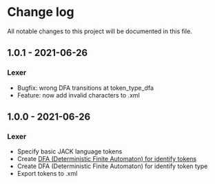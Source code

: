 # Change log
All notable changes to this project will be documented in this file.

## 1.0.1 - 2021-06-26
### Lexer
  - Bugfix: wrong DFA transitions at token_type_dfa
  - Feature: now add invalid characters to .xml

## 1.0.0 - 2021-06-26
### Lexer
  - Specify basic JACK language tokens
  - Create [DFA (Deterministic Finite Automaton) for identify tokens](docs/jack-tokens-dfa.pdf)
  - Create DFA (Deterministic Finite Automaton) for identify token type
  - Export tokens to .xml